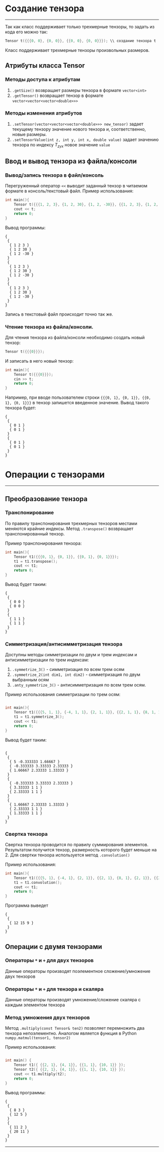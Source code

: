   

# Создание тензора
****

Так как класс поддерживает только трехмерные тензоры, то задать из кода его можно так:
```cpp
Tensor t({{{0, 0}, {0, 0}}, {{0, 0}, {0, 0}}}); \\ создание тензора t
```

Класс поддерживает трехмерные тензоры произвольных размеров.
## Атрибуты класса Tensor
### Методы доступа к атрибутам
1. `.getSize()` возвращает размеры тензора в формате `vector<int>`
2. `.getTensor()` возвращает тензор в формате `vector<vector<vector<double>>>`
### Методы изменения атрибутов
1. `.setTensor(vector<vector<vector<double>>> new_tensor)` задает текущему тензору значение нового тензора и, соответственно, новые размеры.
2. `.setTensorValue(int z, int y, int x, double value)` задает значению тензора по индексу $T_{zyx}$ новое значение `value`
## Ввод и вывод тензора из файла/консоли

### Вывод/запись тензора в файл/консоль

Перегруженный оператор `<<` выводит заданный тензор в читаемом формате в консоль/текстовый файл. Пример использования:

```cpp
int main(){
    Tensor t({{{1, 2, 3}, {1, 2, 30}, {1, 2, -30}}, {{1, 2, 3}, {1, 2, 30}, {1, 2, -30}}, {{1, 2, 3}, {1, 2, 30}, {1, 2, -30}}});
    cout << t;
    return 0;
}

```
Вывод программы:

```
{
 {
  { 1 2 3 }
  { 1 2 30 }
  { 1 2 -30 }
 }
 {
  { 1 2 3 }
  { 1 2 30 }
  { 1 2 -30 }
 }
 {
  { 1 2 3 }
  { 1 2 30 }
  { 1 2 -30 }
 }
}

```

Запись в текстовый файл происходит точно так же.

### Чтение тензора из файла/консоли.
Для чтения тензора из файла/консоли необходимо создать новый тензор:
```cpp
Tensor t({{{0}}});
```

И записать в него новый тензор:

```cpp
int main(){
    Tensor t({{{0}}});
    cin >> t;
    return 0;
}

```

Например, при вводе пользователем строки `{{{0, 1}, {0, 1}}, {{0, 1}, {0, 1}}}` в тензор запишется введенное значение. Вывод такого тензора будет:

```
{
 {
  { 0 1 }
  { 0 1 }
 }
 {
  { 0 1 }
  { 0 1 }
 }
}

```

# Операции с тензорами
****

## Преобразование тензора
### Транспонирование

По правилу транспонирования трехмерных тензоров местами меняются крайние индексы. Метод `.transpose()` возвращает транспонированный тензор.

Пример транспонирования тензора:
```cpp
int main(){
    Tensor t1({{{0, 1}, {0, 1}}, {{0, 1}, {0, 1}}});
    t1 = t1.transpose();
    cout << t1;
    return 0;
}

```

Вывод будет таким:

```
{
 {
  { 0 0 }
  { 0 0 }
 }
 {
  { 1 1 }
  { 1 1 }
 }
}

```

### Симметризация/антисимметризация тензора

Доступны методы симметризации по двум и трем индексам и антисимметризации по трем индексам:

1. `.symmetrize_3()` - симметризация по всем трем осям
2. `.symmetrize_2(int dim1, int dim2)` - симметризация по двум выбранным осям
3. `.anty_symmetrize_3()` - антисимметризация по всем трем осям.

Пример использования симметризации по трем осям:

```cpp

int main(){
    Tensor t1({{{5, 1, 1}, {-4, 1, 1}, {2, 1, 1}}, {{2, 1, 1}, {8, 1, 1}, {2, 1, 1}}, {{2, 1, 1}, {8, 1, 1}, {2, 1, 1}}});
    t1 = t1.symmetrize_3();
    cout << t1;
    return 0;
}

```

Вывод будет таким:

```

{
 {
  { 5 -0.333333 1.66667 }
  { -0.333333 3.33333 2.33333 }
  { 1.66667 2.33333 1.33333 }
 }
 {
  { -0.333333 3.33333 2.33333 }
  { 3.33333 1 1 }
  { 2.33333 1 1 }
 }
 {
  { 1.66667 2.33333 1.33333 }
  { 2.33333 1 1 }
  { 1.33333 1 1 }
 }
}

```

### Свертка тензора
Свертка тензора проводится по правилу суммирования элементов. Результатом получится тензор, размерность которого будет меньше на 2. Для свертки тензора используется метод `.convolution()`

Пример использования:

```cpp
int main(){
    Tensor t1({{{5, 1}, {-4, 1}, {2, 1}}, {{2, 1}, {8, 1}, {2, 1}}, {{2, 1}, {8, 1}, {2, 1}}});
    t1 = t1.convolution();
    cout << t1;
    return 0;
}
```

Программа выведет
```
{
 {
  { 12 15 9 }
 }
}
```

  

## Операции с двумя тензорами
### Операторы `*` и `+` для двух тензоров
Данные операторы производят поэлементное сложение/умножение двух тензоров

### Операторы `*` и `+` для тензора и скаляра
Данные операторы производят умножение/сложение скаляра с каждым элементом тензора

### Метод умножения двух тензоров
Метод `.multiply(const Tensor& ten2)` позволяет перемножить два тензора непоэлементно. Аналогом является функция в Python `numpy.matmul(tensor1, tensor2)`

Пример использования:
```cpp

int main() {
    Tensor t1({ {{2, 1}, {4, 1}}, {{1, 1}, {10, 1}} });
    Tensor t2({ {{2, 1}, {4, 1}}, {{1, 1}, {10, 1}} });
    cout << t1.multiply(t2);
    return 0;
}
```

Вывод программы:

```
{
 {
  { 8 3 }
  { 12 5 }
 }
 {
  { 11 2 }
  { 20 11 }
 }
}

```

****
